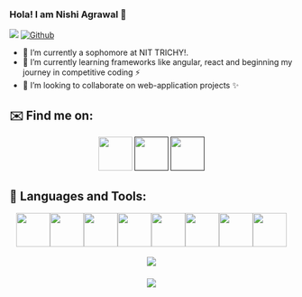 ### Hola! I am Nishi Agrawal 👋

![](https://visitor-badge.laobi.icu/badge?page_id=nishihere19.nishihere19)
[![Github](https://img.shields.io/github/followers/nishihere19?label=Follow&style=social)](https://github.com/nishihere19)


- 🔭 I’m currently a sophomore at NIT TRICHY!.
- 🌱 I’m currently learning frameworks like angular, react and beginning my journey in competitive coding :zap:
- 👯 I’m looking to collaborate on web-application projects :sparkles:

## ✉️ Find me on:


<p align="center">
 <a href="mailto:nishihere19@gmail.com"><img src="https://media.giphy.com/media/KxlbRn0HuTW7gZID83/giphy.gif" width="60" height="60"></a>
<a href=""https://www.linkedin.com/in/nishi-agrawal-94194514a/"><img src="https://media.giphy.com/media/di7V8tnOyYJMaJ9H8v/giphy.gif" width="60" height="60"></a>
<a href=""https://www.facebook.com/nishi.agrawal.75470316"><img src="https://media.giphy.com/media/Rla1ZjObhHhIBsaaF6/giphy.gif" width="60" height="60"></a>
</p>

## 🧰 Languages and Tools:
<p align="center">
<img src="https://media.giphy.com/media/XAxylRMCdpbEWUAvr8/giphy.gif" width="60" height="60"><img src="https://media.giphy.com/media/fsEaZldNC8A1PJ3mwp/giphy.gif" width="60" height="60"><img src="https://media.giphy.com/media/IdyAQJVN2kVPNUrojM/giphy.gif" width="60" height="60"><img src="https://media.giphy.com/media/iFmw13LV1hHhViPPWz/giphy.gif" width="60" height="60"><img src="https://media.giphy.com/media/ln7z2eWriiQAllfVcn/giphy.gif" width="60" height="60"><img src="https://media.giphy.com/media/kdFc8fubgS31b8DsVu/giphy.gif" width="60" height="60"><img src="https://media.giphy.com/media/wgFWLRiND4bkyYR4IN/giphy.gif" width="60" height="60"><img src="https://media.giphy.com/media/vISmwpBJUNYzukTnVx/giphy.gif" width="60" height="60"></p>

<p align="center">
<img src="https://github-readme-stats.vercel.app/api?username=nishihere19&show_icons=true&theme=tokyonight" style="margin:4px"></p>
<p align="center">
<img src="https://github-readme-stats.vercel.app/api/top-langs/?username=nishihere19&theme=tokyonight" style="margin:4px"></p>


